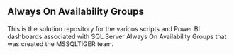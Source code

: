 ## Always On Availability Groups
This is the solution repository for the various scripts and Power BI dashboards associated with SQL Server Always On Availability Groups that was created the MSSQLTIGER team.

